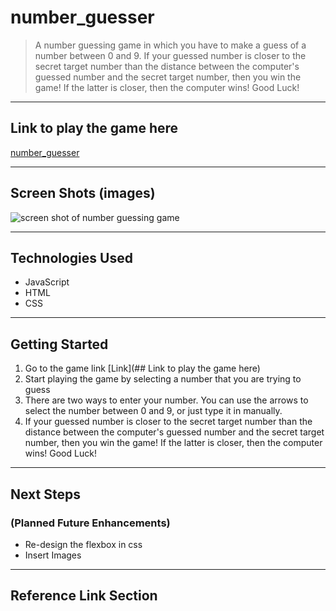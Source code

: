 # number_guesser
> A number guessing game in which you have to make a guess of a number between 0 and 9. If your guessed number is closer to the secret target number than the distance between the computer's guessed number and the secret target number, then you win the game! If the latter is closer, then the computer wins! Good Luck!

---

## Link to play the game here

[number_guesser](ng)

---

## Screen Shots (images)

![screen shot of number guessing game](https://eunjistewart.github.io/number_guesser/images/number_guesser)

---

## Technologies Used

- JavaScript
- HTML
- CSS

---

## Getting Started

1.  Go to the game link
    [Link](## Link to play the game here)
2.  Start playing the game by selecting a number that you are trying to guess
3.  There are two ways to enter your number. You can use the arrows to select the number between 0 and 9, or just type it in manually.
4.  If your guessed number is closer to the secret target number than the distance between the computer's guessed number and the secret target number, then you win the game! If the latter is closer, then the computer wins! Good Luck!

---

## Next Steps

### (Planned Future Enhancements)

- Re-design the flexbox in css
- Insert Images

---
## Reference Link Section
[ng]: https://eunjistewart.github.io/number_guesser/ "number guessing game"
